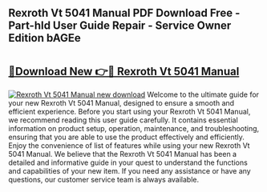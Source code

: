 ## Rexroth Vt 5041 Manual PDF Download Free - Part-hId User Guide Repair - Service Owner Edition bAGEe

# <h2><a href="http://bc53123.oget.top/?id=Rexroth+Vt+5041+Manual">🔗Download New 👉🔴 Rexroth Vt 5041 Manual</a></h2>

[![Rexroth Vt 5041 Manual new download](https://i.imgur.com/5g1atiW.png)](http://bc53123.oget.top/?id=Rexroth+Vt+5041+Manual)
Welcome to the ultimate guide for your new Rexroth Vt 5041 Manual, designed to ensure a smooth and efficient experience. Before you start using your Rexroth Vt 5041 Manual, we recommend reading this user guide carefully. It contains essential information on product setup, operation, maintenance, and troubleshooting, ensuring that you are able to use the product effectively and efficiently. Enjoy the convenience of list of features while using your new Rexroth Vt 5041 Manual. We believe that the Rexroth Vt 5041 Manual has been a detailed and informative guide in your quest to understand the functions and capabilities of your new item. If you need any assistance or have any questions, our customer service team is always available.
